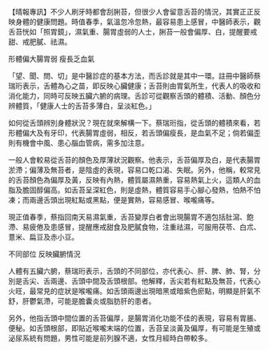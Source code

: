【晴報專訊】不少人刷牙時都會刮脷苔，但很少人會留意舌苔的情況，其實正正反映身體的健康問題。時值春季，氣溫忽冷忽熱，最容易患上感冒，中醫師表示，觀舌苔恍如「照胃鏡」，濕氣重、腸胃虛弱的人士，脷苔一般會偏厚、白，提醒要戒甜、戒肥膩、祛濕。

形體偏大腸胃弱 瘦長乏血氣

「望、聞、問、切」是中醫診症的基本方法，而舌診就是其中一環。註冊中醫師蔡瑞珩表示，舌體為心之苗，即反映心臟健康；舌苔則由胃氣所生，代表人的吸收和消化能力，同時可反映五臟六腑的病理。舌診可從觀察舌頭的體積、活動、顏色分辨體質，「健康人士的舌苔多薄白，呈淡紅色。」

如何從舌頭辨別身體狀況？現在就來解構一下。蔡瑞珩指，從舌頭的體積來看，若形體偏大及有牙印，代表腸胃虛弱，相反，若舌頭偏瘦長，是血氣不足；倘若偏歪則有機會中風、患心腦血管病，需多加注意。

一般人會較易從舌苔的顏色及厚薄狀況觀察。他表示，舌苔偏厚及白，是代表腸胃淤滯；偏薄及無苔者，是陰虛的表現，容易口乾口渴、失眠。另外，他稱，較常見的舌苔顏色為偏厚及黃，反映有內熱，體質屬濕熱重，容易熱氣上火，這類人的血脂及膽固醇偏高。如舌苔呈深紅色，則是虛熱，體質容易手心腳心發熱，怕熱不怕凍；而兩邊舌頭出現紅點或黑點，便是實熱，容易感冒、喉嚨痛等。

現正值春季，蔡指回南天易濕氣重，舌苔變厚白者會出現腸胃不適包括肚瀉、飽滯、易疲倦及患感冒，提醒應戒甜食及肥膩食物，注重祛濕，可服用茯苓、白朮、薏米、扁豆及赤小豆。

不同部位 反映臟腑情況

人體有五臟六腑，蔡瑞珩表示，舌頭的不同部位，亦代表心、肝、脾、肺、腎，分別是舌尖、舌兩邊、舌頭中間及舌頭根部。他解釋，舌尖若有紅點及無苔，代表心火旺，最常見的症狀是喉嚨痛。如舌頭兩邊出現暗黑或暗紫色瘀點，明顯是肝氣不舒，肝鬱氣滯，可能是膽囊炎或脂肪肝的患者。

另外，他指舌頭中間位置的舌苔偏厚，是腸胃消化功能不佳的表現，容易有胃脹、便秘。如舌頭根部，即貼近喉嚨末端的位置，舌苔呈淡黃及偏厚，有可能是生殖或泌尿系統有問題，男性可能是前列腺不適，女性月經時白帶較多。
